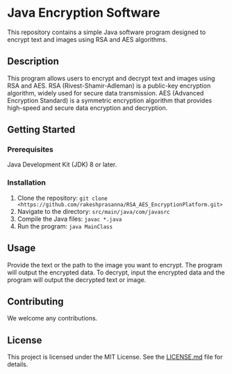 # Java Encryption Software

This repository contains a simple Java software program designed to encrypt text and images using RSA and AES algorithms.

## Description

This program allows users to encrypt and decrypt text and images using RSA and AES. RSA (Rivest-Shamir-Adleman) is a public-key encryption algorithm, widely used for secure data transmission. AES (Advanced Encryption Standard) is a symmetric encryption algorithm that provides high-speed and secure data encryption and decryption.

## Getting Started

### Prerequisites

Java Development Kit (JDK) 8 or later.

### Installation

1. Clone the repository: `git clone <https://github.com/rakeshprasanna/RSA_AES_EncryptionPlatform.git>`
2. Navigate to the directory: `src/main/java/com/javasrc`
3. Compile the Java files: `javac *.java`
4. Run the program: `java MainClass`

## Usage

Provide the text or the path to the image you want to encrypt. The program will output the encrypted data. To decrypt, input the encrypted data and the program will output the decrypted text or image.

## Contributing

We welcome any contributions.
## License

This project is licensed under the MIT License. See the [LICENSE.md](http://license.md/) file for details.
